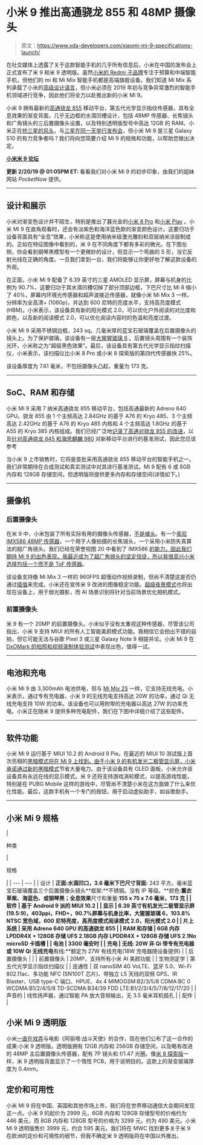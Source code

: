 # 小米 9 推出高通骁龙 855 和 48MP 摄像头

> 原文：<https://www.xda-developers.com/xiaomi-mi-9-specifications-launch/>

在社交媒体上透露了关于这款智能手机的几乎所有信息后，小米在中国的发布会上正式宣布了米 9 和米 9 透明版。虽然[小米的 Redmi 子品牌](https://www.xda-developers.com/xiaomi-spins-redmi-sub-brand/)专注于预算和中端智能手机，但他们的 mi 和 Mi Mix 智能手机都是高端旗舰设备。我们知道 Mi Mix 系列承载了小米的[高级设计语言](https://www.xda-developers.com/xiaomi-mi-mix-3-review-proof-that-xiaomi-can-do-premium-too/)，但小米必须在 2019 年初与竞争异常激烈的智能手机领域进行竞争，因此他们将全力以赴推出新的小米 Mi 9。

小米 9 拥有最新的[高通骁龙 855](https://www.xda-developers.com/qualcomm-snapdragon-855-kryo-485-cpu-adreno-640-gpu-spectra-isp-cv/) 移动平台，第五代光学显示指纹传感器，具有全息效果的渐变背面，几乎无边框的水滴凹槽设计，包括 48MP 传感器、长焦镜头和广角镜头的三后置摄像头设置，以及特别透明版型号中高达 12GB 的 RAM。小米正在[抢三星的风头](https://www.xda-developers.com/xiaomi-mi-9-launch-date/)，与[三星在同一天举行发布会](https://www.xda-developers.com/samsung-galaxy-s10-event-february-20/)，但小米 Mi 9 是三星 Galaxy S10 的有力竞争者吗？我们将向您简要介绍 Mi 9 的规格和功能，以帮助您做出决定。

[**小米米 9 论坛**](https://forum.xda-developers.com/Mi-9)

**更新 2/20/19 @ 01:05PM ET:** 看看我们对小米 Mi 9 的初步印象，由我们的姐妹网站 *PocketNow* 提供。

* * *

## 设计和展示

小米对渐变色设计并不陌生，特别是推出了暮光金的[小米 8 Pro](https://www.xda-developers.com/xiaomi-mi-8-pro-with-pressure-sensitive-in-screen-fingerprint-sensor-comes-to-the-uk/) 和[小米 Play](https://www.xda-developers.com/xiaomi-mi-play-china-waterdrop-notch-mediatek-processor/) 。小米 Mi 9 在直角观看时，还会有淡紫色和海洋蓝色款的渐变颜色设计。这要归功于设备背面具有“全息”效果，小米称这是使用纳米级激光雕刻和双层纳米涂层制成的。正如在特征图像中看到的，米 9 在不同角度下都有多彩的微光。在下图左侧，你会看到钢琴黑模型有一个更微妙的设计，但显示一个弯曲的 S 形，当它反射光线在正确的角度。一旦我们拿到一台，我们将能够让你更好地了解这款设备的外观。

在正面，小米 Mi 9 配备了 6.39 英寸的三星 AMOLED 显示屏，屏幕与机身的比例为 90.7%，这要归功于其水滴凹槽切掉了部分顶部边框，下巴尺寸比 Mi 8 缩小了 40%，屏幕内环境光传感器和超声波接近传感器，就像小米 Mi Mix 3 一样。分辨率为全高清+ (1080p)，并达到 600 尼特的亮度水平，支持高亮度模式(HBM)。小米表示，该设备具有新的阳光模式 2.0，可以优化户外阅读的对比度和颜色，以及新的阅读模式 2.0，可以优化阅读内容时的色温和亮度过渡。

小米 Mi 9 采用不锈钢边框，243 sq。几毫米厚的蓝宝石玻璃覆盖在后置摄像头的镜头上。为了保护玻璃，该设备有一层[大猩猩玻璃 6](https://www.xda-developers.com/corning-gorilla-glass-6-announcement/) 。后置镜头周围有一个装饰光环，小米称之为“超级黑色效果”。最后，该设备具有第五代光学显示指纹扫描仪，小米表示，该扫描仪比小米 8 Pro 或小米 8 探索版的第四代传感器快 25%。

该设备厚度为 7.61 毫米，不包括摄像头凸起，重量为 173 克。

* * *

## SoC、RAM 和存储

小米 Mi 9 采用 7 纳米高通骁龙 855 移动平台，包括高通最新的 Adreno 640 GPU。骁龙 855 由 1 个主频高达 2.84GHz 的基于 A76 的 Kryo 485、3 个主频高达 2.42GHz 的基于 A76 的 Kryo 485 内核和 4 个主频高达 1.8GHz 的基于 A55 的 Kryo 385 内核组成。我们已经广泛地[记录了高通对骁龙 855 的改进](https://www.xda-developers.com/qualcomm-snapdragon-855-performance-gaming-ai-improvements-explained/)，以及[针对高通骁龙 845 和海思麒麟 980](https://www.xda-developers.com/qualcomm-snapdragon-855-snapdragon-845-kirin-980-cpu-gpu-ai-benchmarks/) 对新移动平台进行的基准测试，因此您应该参考

当小米 9 上市销售时，它将是首批采用高通骁龙 855 移动平台的智能手机之一。我们非常期待在合成测试和真实测试中对其进行基准测试。Mi 9 配有 6 或 8GB 内存和 128GB 存储空间，但透明版将提供更多内存和存储空间(详情如下。)

* * *

## 摄像机

### 后置摄像头

在米 9 中，小米包装了所有实际有用的摄像头传感器，[不是噱头](https://www.xda-developers.com/redmi-tof-sensors-gimmick-deceive-users/)。有一个[索尼 IMX586 48MP 传感器](https://www.xda-developers.com/sonys-imx586-48mp-smartphone-camera/)，一个用于人像拍摄的长焦镜头，一个采用小米防失真算法的超广角镜头。我们已经在荣誉视图 20 中看到了 IMX586 [的能力，因此我们期待 Mi 9 的出色表现。我最近成为了超广角镜头的坚定信徒，所以我很高兴小米选择包括一个](https://www.xda-developers.com/honor-view-20-camera-review/)[而不是 ToF 传感器](https://www.xda-developers.com/xiaomi-mi-mix-3-3d-tof-sensor-prototype/)。

该设备支持像 Mi Mix 3 一样的 960FPS 超慢动作视频录制，但尚不清楚这是否仍通过[插值](https://www.xda-developers.com/xiaomi-mi-mix-3-960-fps-galaxy-note-9/)来完成。小米还在宣传米 9 改进的图像稳定功能。[超级夜景模式](https://www.xda-developers.com/xiaomi-mi-8-se-super-night-scene-60fps-video/)也将出现在设备上，用于弱光摄影，而 AI 场景识别将针对当前场景优化相机模式。

### 前置摄像头

米 9 有一个 20MP 的前置摄像头。小米似乎没有太重视这种传感器，尽管该公司指出，小米 9 支持 MIUI 的所有人工智能美颜模式功能。我相信它会拍出不错的自拍，但它可能无法与谷歌 Pixel 3 或三星 Galaxy Note 9 相提并论。小米 Mi 9 在 [DxOMark 的拍照和视频录制体验测试](https://www.dxomark.com/xiaomi-mi-9-camera-review/)中表现出色，值得一试。

* * *

## 电池和充电

小米 Mi 9 由 3,300mAh 电池供电，但与 [Mi Mix 2S](https://www.xda-developers.com/xiaomi-mi-mix-2s-bottom-front-facing-camera-wireless-charging-arcore/) 一样，它支持无线充电。小米表示，通过专有充电器，小米 9 的无线充电支持高达 20W 的功率，通过 Qi 无线充电支持 10W 的功率。该设备也可以用附带的充电器以高达 27W 的功率充电。小米正在随米 9 提供多种充电配件，我们在下图中详细介绍了这些配件。

* * *

## 软件功能

小米 Mi 9 运行基于 MIUI 10.2 的 Android 9 Pie。在最近的 MIUI 10 测试版上首次亮相的[黑暗模式将在 Mi 9 上找到。由于小米 9 的有机发光二极管显示屏，小米承诺通过新的黑暗模式](https://www.xda-developers.com/xiaomi-miui-10-global-beta-dark-theme/)节省大量电力。由于该设备具有 OLED 面板，小米允许该设备具有永远在线的显示模式。米 9 还将支持游戏涡轮模式，以提高游戏性能，特别是在 PUBG Mobile 这样的游戏中，尽管尚不清楚小米在这方面做了什么来优化性能。最后，这款手机有一个专门的按钮，用于启动虚拟助手，如谷歌助手。

* * *

## 小米 Mi 9 规格

| 

种类

 | 

规格

 |
| --- | --- |
| 设计 | **正面:**水滴凹口，3.6 毫米下巴尺寸**背面:** 243 平方。毫米蓝宝石玻璃覆盖三个后置摄像头镜头**框架:**不锈钢。没有 IP 等级。**颜色:**薰衣草紫、海蓝色、或钢琴黑；全息效果**尺寸和重量:**155 x 75 x 7.6 毫米，173 克 |
| 软件 | 基于 Android 9 派的 MIUI 10.2 |
| 显示 | 6.39 英寸有机发光二极管显示屏(19.5:9)，403ppi，FHD+，90.7%屏幕与机身比率，大猩猩玻璃 6，103.8% NTSC 宽色域，600 尼特亮度，高亮度模式阅读模式 2.0，阳光模式 2.0 |
| 片上系统 | 采用 Adreno 640 GPU 的高通骁龙 855 |
| RAM 和存储 | 6GB 内存 LPDDR4X + 128GB 存储 UFS 2.18GB 内存 LPDDR4X + 128GB 存储 UFS 2.1No microSD 卡插槽 |
| 电池 | 3300 毫安时 |
| 充电 | **无线:** 20W 非 Qi 带专有充电器或 10W Qi 无线充电**有线:**额定为 27W 有线充电(18W 充电器随设备提供) |
| 后置摄像头 |  |
| 前置摄像头 | 20MP，支持所有小米 AI 美颜功能 |
| 生物测定学 | 第五代光学显示指纹扫描仪 |
| 连通性 | 双 nanoSIM 4G VoLTE、蓝牙 5.0、Wi-Fi 802.11ac、多功能 NFC (SN100T 芯片)、带独立 L5 天线的双频 GPS、IR Blaster、USB type-C 端口、HPUE、4x 4 MIMOGSM:B2/3/5/8 CDMA:BC 0 WCDMA:B1/2/4/5/8 TD-SCDMA:B34/39 FDD LTE:B1/2/3/4/5/7/8/12/17/20 |
| 声音的 | 线性扬声器，通过智能 PA 放大音频输出，无 3.5 毫米耳机插孔 |
| 配件 |  |

## 小米 Mi 9 透明版

小米[一直在戏弄](https://www.xda-developers.com/xiaomi-mi-9-transparent-edition-12gb-ram/)与电影《阿丽塔:战斗天使》的合作，现在他们公布了这一合作的成果:小米 9 透明版。透明版拥有 12GB 内存和 256GB 存储空间，以及略有改进的 48MP 主后置摄像头传感器，配有 7P 镜头和 f/1.47 光圈。像[米 8 探索版](https://www.xda-developers.com/xiaomi-mi-8-mi-8-explorer-edition-mi-8-se-china-launch/)一样，米 9 透明版背面显示了一个惰性 PCB，用于说明目的。这款上的渐变玻璃厚度为 0.4mm。

## 定价和可用性

小米 Mi 9 将在中国、英国和其他市场上市，我们将在世界移动通信大会期间发现这一点。小米 9 的起价为 2999 元，6GB 内存和 128GB 存储型号的价格约为 446 美元，而 8GB 内存和 128GB 型号的价格为 3299 元，约为 490 美元。小米 Mi 9 透明版售价 3999 元，约合 595 美元。我们将在 MWC 找到更多关于米 9 在欧洲的定价和可用性的细节，但我不确定米 9 透明版将在中国以外推出。